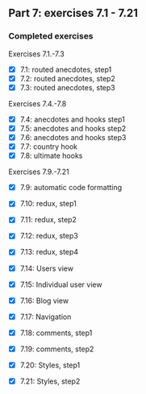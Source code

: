 ## Part 7: exercises 7.1 - 7.21

### Completed exercises

Exercises 7.1.-7.3

- [x] 7.1: routed anecdotes, step1
- [x] 7.2: routed anecdotes, step2
- [x] 7.3: routed anecdotes, step3

Exercises 7.4.-7.8

- [x] 7.4: anecdotes and hooks step1
- [x] 7.5: anecdotes and hooks step2
- [x] 7.6: anecdotes and hooks step3
- [x] 7.7: country hook
- [x] 7.8: ultimate hooks

Exercises 7.9.-7.21

- [x] 7.9: automatic code formatting
- [x] 7.10: redux, step1
- [x] 7.11: redux, step2
- [x] 7.12: redux, step3
- [x] 7.13: redux, step4
- [x] 7.14: Users view
- [x] 7.15: Individual user view
- [x] 7.16: Blog view
- [x] 7.17: Navigation
- [x] 7.18: comments, step1
- [x] 7.19: comments, step2
- [x] 7.20: Styles, step1
- [x] 7.21: Styles, step2



